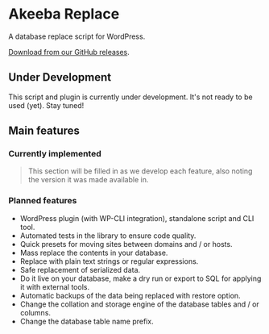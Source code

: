 # Akeeba Replace

A database replace script for WordPress.

[Download from our GitHub releases](https://github.com/akeeba/replace/releases).

## Under Development

This script and plugin is currently under development. It's not ready to be used (yet). Stay tuned!

## Main features

### Currently implemented

> This section will be filled in as we develop each feature, also noting the version it was made available in.

### Planned features

* WordPress plugin (with WP-CLI integration), standalone script and CLI tool.
* Automated tests in the library to ensure code quality.
* Quick presets for moving sites between domains and / or hosts.
* Mass replace the contents in your database.
* Replace with plain text strings or regular expressions.
* Safe replacement of serialized data.
* Do it live on your database, make a dry run or export to SQL for applying it with external tools.
* Automatic backups of the data being replaced with restore option.
* Change the collation and storage engine of the database tables and / or columns.
* Change the database table name prefix.